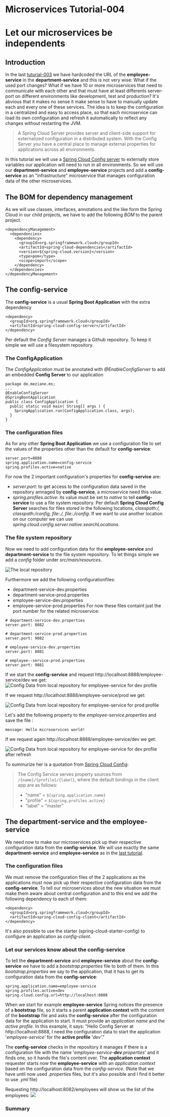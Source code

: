 # Microservices Tutorial-004
# Let our microservices be independents
## Introduction
In the last [tuturial-003](https://github.com/Meziano/tutorial-003) we have hardcoded the URL of the **employee-service** in the **department-service** and this is not very wise: What if the used port changes? What if we have 10 or more microservices that need to communicate with each other and that must have at least differents server-port on different environments like development, test and production?
It's abvious that it makes no sense it make sense to have to manually update each and every one of these services. 
The idea is to keep the configuration in a centralized and easy to access place, so that each microservice can load its own configuration and refresh it automatically to reflect any changes without restarting the JVM.
> A Spring Cloud Server provides server and client-side support for externalized configuration in a distributed system. With the Config Server you have a central
> place to manage external properties for applications across all environments.

In this tutorial we will use a [Spring Cloud Config server](https://cloud.spring.io/spring-cloud-config/) to externally store variables our  application will need to run in all environments.
So we will use our **department-service** and **employee-service** projects and add a **config-service** as an "infrastructure" microservice that manages configuration data of the other microservices.
## The BOM for dependency management
As we will use classes, interfaces, annotations and the like form the Spring Cloud in our child projects, we have to add the following *BOM* to the parent project.
```
<dependencyManagement>
  <dependencies>
    <dependency>
      <groupId>org.springframework.cloud</groupId>
      <artifactId>spring-cloud-dependencies</artifactId>
      <version>${spring-cloud.version}</version>
      <type>pom</type>
      <scope>import</scope>
    </dependency>
  </dependencies>
</dependencyManagement>
```
## The config-service 
The **config-service** is a usual **Spring Boot Application** with the extra dependency 
```
<dependency>
  <groupId>org.springframework.cloud</groupId>
  <artifactId>spring-cloud-config-server</artifactId>
</dependency>
```
Per default the *Config Server* manages a Github repository.
To keep it simple we will use a filesystem repository. 
### The ConfigApplication
The *ConfigApplication* must be annotated with *@EnableConfigServer* to add an embedded **Config Server** to our application
```
package de.meziane.ms;
...
@EnableConfigServer
@SpringBootApplication
public class ConfigApplication {
  public static void main( String[] args ) {
    SpringApplication.run(ConfigApplication.class, args);    	
  }
}
```
### The configuration files
As for any other **Spring Boot Application** we  use a configuration file to set the values of the properties other than the default for **config-service**: 
```
server.port=8888
spring.application.name=config-service
spring.profiles.active=native
```
 For now the 2 important  configuration's properties for **config-service** are:
 + *server.port*: to get access to the configuration data saved in the repository amnaged by **config-service**, a microservice need this value. 
 + *spring.profiles.active*: its value must be set to *native* to tell **config-service** to use a file system repository. Per default **Spring Cloud Config Server** searches for files stored in the following locations, *classpath:/, classpath:/config, file:./, file:./config*. If we want to use another location on our computer we can use *spring.cloud.config.server.native.searchLocations*.    
### The file system repository
Now we need to add configuration data for the  **employee-service** and **department-service** to the file system repository. To let things simple we add a *config* folder under *src/main/resources*. 


![The local repository](images/localRepoWithConfigFiles.png?raw=true)


Furthermore we add the following configurationfiles:
+ department-service-dev.properties
+ department-service-prod.properties
+ employee-service-dev.properties
+ employee-service-prod.properties
For now these files containt just the port number for the related microservice:
```
# department-service-dev.properties
server.port: 8082

# department-service-prod.properties
server.port: 9082

# employee-service-dev.properties
server.port: 8081

# employee--service-prod.properties
server.port: 9081
```
If we start the  **config-service** and request http://localhost:8888/employee-service/dev we get:
 ![Config Data from local repository for employee-service for dev profile](images/ConfigDataForEmployeeserviceDev.png?raw=true)
 

 If we request http://localhost:8888/employee-service/prod we get:  

 ![Config Data from local repository for employee-service for prod profile](images/ConfigDataForEmployeeserviceProd.png?raw=true)

Let's add the following property to the *employee-service.properties* and save the file :
```
message: Hello microservices world!
```
 If we request again  http://localhost:8888/employee-service/dev we get:


 ![Config Data from local repository for employee-service for dev profile after refresh](images/LiveRefreshOfConfigDataForEmployeeserviceDev.png?raw=true)
 
 To summurize her is a quotation from [Spring Cloud Config](https://cloud.spring.io/spring-cloud-config/multi/multi__spring_cloud_config_client.html):
 > The Config Service serves property sources from `/{name}/{profile}/{label}`, where the default bindings in the client app are as follows:
>
>-   "name" = `${spring.application.name}`
>-   "profile" = `${spring.profiles.active}` 
>-   "label" = "master"

## The department-service and the employee-service
We need now to make our microservices pick up their respective configuration data from the **config-service**.
We will use exactly the same **department-service** and **employee-service** as in the [last tutorial](https://github.com/Meziano/tutorial-003).
### The configuration files
We must remove the configuration files of the 2 applications as the applications must now pick up their respective configuration data from the **config-service**.
To tell our microservices about the new situation we must make them aware about central configuration and to this end we add the following dependency to each of them:
```
<dependency>
  <groupId>org.springframework.cloud</groupId>
  <artifactId>spring-cloud-config-client</artifactId>
</dependency>
```  
It's also possible to use the starter (spring-cloud-starter-config) to configure an application as *config-client*.
### Let our services know about the config-service
To tell the **department-service** and **employee-service** about the **config-service** we have to add a *bootstrap.properties* file to both of them. In this *bootstrap.properties* we say to the application, that it has to get its configuration data from the **config-service**:
```
spring.application.name=employee-service
spring.profiles.active=dev
spring.cloud.config.url=http://localhost:8888
```
When we start for example **employee-service** Spring notices the presence of a **bootstrap** file, so it starts a parent **application context** with the content of the **bootstrap** file and asks the **config-service** after the configuration data for the application to start. It must provide an *application name* and the *active profile*. In this example,  it says: "Hello Config Server at http://localhost:8888, I need the configuration data to start the application  '*employee-service*' for the **active profile** '*dev*'."

The **config-service** checks in the repository it manages if there is a configuration file with the name '*employee-service-**dev**.properties*' and it finds one, so it hands the file's content over. The **application context** requester starts now the **employee-service** with an *application context* based on the configuration data from the **config-service*.* 
(Note that we have until now used *.properties* files, but it's also possible and I find it better to use *.yml* file)

Requesting http://localhost:8082/employees will show us the list of the employees:
![](images/findEmployeesByDepartmentIdUsingJavaClasses.png?raw=true)


### Summary
<!--stackedit_data:
eyJoaXN0b3J5IjpbLTEyNjQ5MjYwMDEsNDc1NDY5NDE5LDc0MD
Q2NjE1NiwtMTM4MjI2NTUzMywtMTkzNjU3Njg5LC0xMDQ0ODA4
Nzk2LC0xNTQ5NDMzMTMxLDg5ODk2OTE0OCwtMzc1NjU5NjgzLC
05NDkxNjMxNDcsLTk2MjU5MDI5MywxODg3Mzk5MzgzLDY3NzU3
ODc1OSwtMTg5NjI1MzYzLDE5MDM5MDgyODcsMTAwNTg1Mjc2MS
wyMDMwOTQyNjY4LDIxMzQyNTM3ODEsMjA3Mjc4NTIzMywyMTc0
MDQ3NjddfQ==
-->